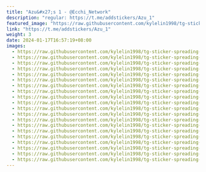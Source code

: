 ```yaml
---
title: "Azu&#x27;s 1 - @Ecchi_Network"
description: "regular: https://t.me/addstickers/Azu_1"
featured_image: "https://raw.githubusercontent.com/kylelin1998/tg-sticker-spreading-worldwide-images/main/img/72a43af7-b1a7-40c1-96fa-89afa796d39d.jpg"
link: "https://t.me/addstickers/Azu_1"
weight: 3
date: 2024-01-17T16:57:19+08:00
images:
  - https://raw.githubusercontent.com/kylelin1998/tg-sticker-spreading-worldwide-images/main/img/72a43af7-b1a7-40c1-96fa-89afa796d39d.jpg
  - https://raw.githubusercontent.com/kylelin1998/tg-sticker-spreading-worldwide-images/main/img/5dcdeb1b-8a35-4906-8de9-c921ff27f855.jpg
  - https://raw.githubusercontent.com/kylelin1998/tg-sticker-spreading-worldwide-images/main/img/d8d58d10-d7c8-4cf3-8016-3fe4f6cc4404.jpg
  - https://raw.githubusercontent.com/kylelin1998/tg-sticker-spreading-worldwide-images/main/img/9bc86d66-c99c-458d-8691-26708f13f5e8.jpg
  - https://raw.githubusercontent.com/kylelin1998/tg-sticker-spreading-worldwide-images/main/img/9d30ba5d-f4c5-4e8f-9113-3fd13da1c272.jpg
  - https://raw.githubusercontent.com/kylelin1998/tg-sticker-spreading-worldwide-images/main/img/7f0c59db-09de-458c-b400-6c29b310a9d8.jpg
  - https://raw.githubusercontent.com/kylelin1998/tg-sticker-spreading-worldwide-images/main/img/b27248e6-0aed-40a2-8bdd-77096e86c37c.jpg
  - https://raw.githubusercontent.com/kylelin1998/tg-sticker-spreading-worldwide-images/main/img/2a7319a0-9bb7-4e63-9c6c-7e9a4e8d4e0a.jpg
  - https://raw.githubusercontent.com/kylelin1998/tg-sticker-spreading-worldwide-images/main/img/274a4147-c05c-4e05-a9b1-41f5ee122d4a.jpg
  - https://raw.githubusercontent.com/kylelin1998/tg-sticker-spreading-worldwide-images/main/img/d6ffc2a5-e25a-44d3-9b32-717fedea83cd.jpg
  - https://raw.githubusercontent.com/kylelin1998/tg-sticker-spreading-worldwide-images/main/img/9ded6ee3-52bc-4116-a3f4-c8e0051ad4da.jpg
  - https://raw.githubusercontent.com/kylelin1998/tg-sticker-spreading-worldwide-images/main/img/0af22c9e-df0b-4f61-9ea9-6b93da3fd26b.jpg
  - https://raw.githubusercontent.com/kylelin1998/tg-sticker-spreading-worldwide-images/main/img/fe800f8d-88b8-4200-9108-b0cd977a7f19.jpg
  - https://raw.githubusercontent.com/kylelin1998/tg-sticker-spreading-worldwide-images/main/img/b57b0c75-59ce-4698-812f-2c0e9c5e7844.jpg
  - https://raw.githubusercontent.com/kylelin1998/tg-sticker-spreading-worldwide-images/main/img/bbe11ee2-c3d8-42fc-b4ad-796213c452ad.jpg
  - https://raw.githubusercontent.com/kylelin1998/tg-sticker-spreading-worldwide-images/main/img/4f237143-9ea7-466c-aa33-ca7d25f27a09.jpg
  - https://raw.githubusercontent.com/kylelin1998/tg-sticker-spreading-worldwide-images/main/img/bc888fa5-bf96-48ba-81d0-9efd8147533f.jpg
  - https://raw.githubusercontent.com/kylelin1998/tg-sticker-spreading-worldwide-images/main/img/4c27a9f2-704b-4941-81fd-c4b1686992f2.jpg
  - https://raw.githubusercontent.com/kylelin1998/tg-sticker-spreading-worldwide-images/main/img/aca620af-c6f8-4c58-ae0a-0c56a936ed9a.jpg
  - https://raw.githubusercontent.com/kylelin1998/tg-sticker-spreading-worldwide-images/main/img/d1d701cd-03c7-4a5f-bd8e-48fc4814c6c4.jpg
---
```

